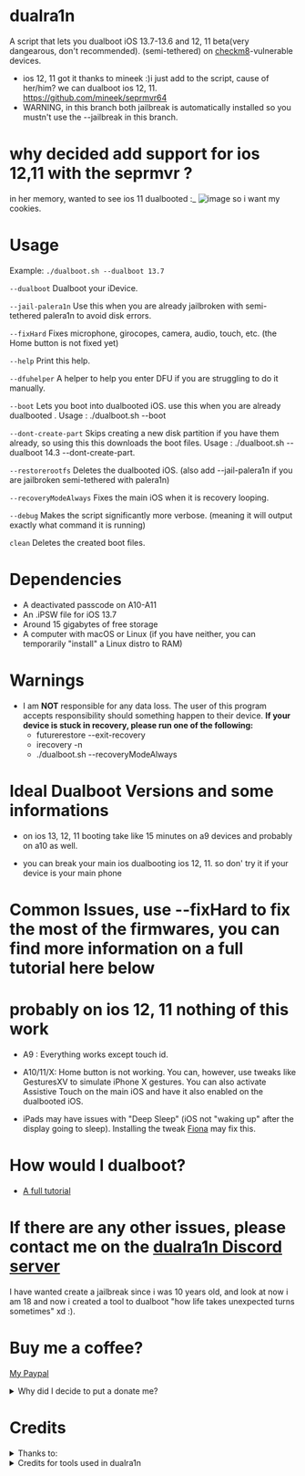 # dualra1n

A script that lets you dualboot iOS 13.7-13.6 and 12, 11 beta(very dangearous, don't recommended). (semi-tethered) on [checkm8](https://www.theiphonewiki.com/wiki/Checkm8_Exploit)-vulnerable devices.

- ios 12, 11 got it thanks to mineek :)i just add to the script, cause of her/him? we can dualboot ios 12, 11. https://github.com/mineek/seprmvr64
- WARNING, in this branch both jailbreak is automatically installed so you mustn't use the --jailbreak in this branch.

# why decided add support for ios 12,11 with the seprmvr ?

in her memory, wanted to see ios 11 dualbooted :_ ![image](https://github.com/dualra1n/dualra1n/assets/85508740/8e3ee59b-438a-4a95-b0ce-bfddeae4f695)
so i want my cookies.

# Usage

Example: `./dualboot.sh --dualboot 13.7`

`--dualboot`          Dualboot your iDevice.

`--jail-palera1n`     Use this when you are already jailbroken with semi-tethered palera1n to avoid disk errors. 
   
`--fixHard`           Fixes microphone, girocopes, camera, audio, touch, etc. (the Home button is not fixed yet)

`--help`              Print this help.

`--dfuhelper`         A helper to help you enter DFU if you are struggling to do it manually.

`--boot`              Lets you boot into dualbooted iOS. use this when you are already dualbooted . Usage : ./dualboot.sh --boot

`--dont-create-part`   Skips creating a new disk partition if you have them already, so using this this downloads the boot files. Usage : ./dualboot.sh --dualboot 14.3 --dont-create-part.

`--restorerootfs`     Deletes the dualbooted iOS. (also add --jail-palera1n if you are jailbroken semi-tethered with palera1n)
    
`--recoveryModeAlways`    Fixes the main iOS when it is recovery looping.

`--debug`             Makes the script significantly more verbose. (meaning it will output exactly what command it is running)

`clean`               Deletes the created boot files.

# Dependencies
- A deactivated passcode on A10-A11 
- An .iPSW file for iOS 13.7 
- Around 15 gigabytes of free storage
- A computer with macOS or Linux (if you have neither, you can temporarily "install" a Linux distro to RAM)
# Warnings
- I am **NOT** responsible for any data loss. The user of this program accepts responsibility should something happen to their device.
 **If your device is stuck in recovery, please run one of the following:**
   - futurerestore --exit-recovery
   - irecovery -n
   - ./dualboot.sh --recoveryModeAlways

# Ideal Dualboot Versions and some informations
- on ios 13, 12, 11 booting take like 15 minutes on a9 devices and probably on a10 as well.

- you can break your main ios dualbooting ios 12, 11. so don' try it if your device is your main phone 
# Common Issues, use --fixHard to fix the most of the firmwares, you can find more information on a full tutorial here below
# probably on ios 12, 11 nothing of this work
- A9 : Everything works except touch id.

- A10/11/X: Home button is not working. You can, however, use tweaks like GesturesXV to simulate iPhone X gestures. You can also activate Assistive Touch on the main iOS and have it also enabled on the dualbooted iOS.

- iPads may have issues with "Deep Sleep" (iOS not "waking up" after the display going to sleep). Installing the tweak [Fiona](https://www.ios-repo-updates.com/repository/julioverne-s-repo/package/com.julioverne.fiona/) may fix this.

# How would I dualboot?

- [A full tutorial](https://github.com/dualra1n/dualra1n/blob/main/tutorial.md)


# If there are any other issues, please contact me on the [dualra1n Discord server](https://discord.gg/E6jj48hzd5)

I have wanted create a jailbreak since i was 10 years old, and look at now i am 18 and now i created a tool to dualboot "how life takes unexpected turns sometimes" xd :).  

# Buy me a coffee?

[My Paypal](https://www.paypal.me/EdwinNunez2004)

<details><summary>Why did I decide to put a donate me?</summary>
 I created this script with love for the jailbreak comunity, however you can support me with whatever you have. This is important for me because right now, I don't have any source of income. I would be glad to receive something for creating this tool. If you can't donate, no problem, just enjoy dualbooting.
</details>

# Credits

<details><summary>Thanks to:</summary>
<p>

- [Edwin](https://github.com/edwin170) owner :)
- [Uckermark](https://github.com/Uckermark/dualra1n-loader) thank you so much for the amazing dualra1n loader app to jailbreak it.
- Edward, my brother, for giving me a Hackintosh to test this on
- [sasa](https://github.com/sasa8810) thank for improve the dfu timing on macos
- [Fatih](https://github.com/swayea) for helping with the readme, testing linux support and being a very good person.
- [plooshi](https://github.com/plooshi) thank you so much for help to fix the home button issue.

   - [azaz0322](https://github.com/m00nl1ghts), [Huy Nguyen](https://github.com/34306), [DarwinUang](https://github.com/DarwinUang) and [aditya11110](https://github.com/aditya11110) for helping with the readme\
</details>
<details><summary>Credits for tools used in dualra1n</summary>

- [Mineek](https://github.com/mineek) thank you for seprmvr, the Kernel15patcher which is a kpf midfied to use with bootx.
- [Dualboot guide](https://dualbootfun.github.io/) for the guide
- [palera1n](https://github.com/palera1n) for some of the code
- [opa334](https://github.com/opa334/TrollStore) amazing app
- [blacktop](https://github.com/blacktop) for the iPSW downloader
- [Nathan](https://github.com/verygenericname) for the ramdisk
- [Amy](https://github.com/elihwyma) for the [Pogo](https://github.com/elihwyma/Pogo) app
- [checkra1n](https://github.com/checkra1n) for the base of the kpf
- [m1sta](https://github.com/m1stadev) for [pyimg4](https://github.com/m1stadev/PyIMG4)
- [tihmstar](https://github.com/tihmstar) for [pzb](https://github.com/tihmstar/partialZipBrowser)/original [iBoot64Patcher](https://github.com/tihmstar/iBoot64Patcher)/original [liboffsetfinder64](https://github.com/tihmstar/liboffsetfinder64)/[img4tool](https://github.com/tihmstar/img4tool)
- [xerub](https://github.com/xerub) for [img4lib](https://github.com/xerub/img4lib) and [restored_external](https://github.com/xerub/sshrd) in the ramdisk
- [libimobiledevice](https://github.com/libimobiledevice) for several tools used in this project (irecovery, ideviceenterrecovery etc), and [nikias](https://github.com/nikias) for keeping it up to date
- [Dora](https://github.com/dora2-iOS) for kpf
- [Sam Bingner](https://github.com/sbingner) for [Substitute](https://github.com/sbingner/substitute)
- [CoolStar](https://github.com/coolstar) for [Libhooker](https://libhooker.com/docs/index.html)
- [Ralp0045](https://github.com/Ralph0045) for [dtree_patcher](https://github.com/Ralph0045/dtree_patcher) and [Kernel64Patcher](https://github.com/Ralph0045/Kernel64Patcher)
- [0x7ff](https://github.com/0x7ff/gaster) thank you so much for the gaster tool.
</details>
</p>
